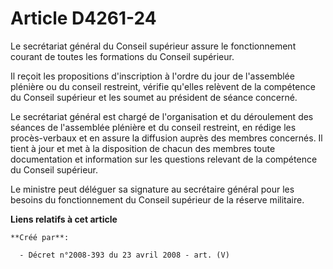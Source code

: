 # Article D4261-24

Le secrétariat général du Conseil supérieur assure le fonctionnement courant de toutes les formations du Conseil supérieur.

Il reçoit les propositions d'inscription à l'ordre du jour de l'assemblée plénière ou du conseil restreint, vérifie qu'elles
relèvent de la compétence du Conseil supérieur et les soumet au président de séance concerné.

Le secrétariat général est chargé de l'organisation et du déroulement des séances de l'assemblée plénière et du conseil
restreint, en rédige les procès-verbaux et en assure la diffusion auprès des membres concernés. Il tient à jour et met à la
disposition de chacun des membres toute documentation et information sur les questions relevant de la compétence du Conseil
supérieur.

Le ministre peut déléguer sa signature au secrétaire général pour les besoins du fonctionnement du Conseil supérieur de la
réserve militaire.

**Liens relatifs à cet article**

	**Créé par**:

	  - Décret n°2008-393 du 23 avril 2008 - art. (V)
